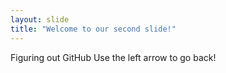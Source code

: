 ```yaml
---
layout: slide
title: "Welcome to our second slide!"
---
```

Figuring out GitHub
Use the left arrow to go back!
